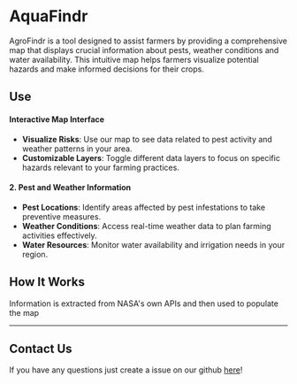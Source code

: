 # AquaFindr

AgroFindr is a tool designed to assist farmers by providing a comprehensive map that displays crucial information about pests, weather conditions and water availability. This intuitive map helps farmers visualize potential hazards and make informed decisions for their crops.

## Use

#### Interactive Map Interface
- **Visualize Risks**: Use our map to see data related to pest activity and weather patterns in your area.
- **Customizable Layers**: Toggle different data layers to focus on specific hazards relevant to your farming practices.

#### 2. Pest and Weather Information
- **Pest Locations**: Identify areas affected by pest infestations to take preventive measures.
- **Weather Conditions**: Access real-time weather data to plan farming activities effectively.
- **Water Resources**: Monitor water availability and irrigation needs in your region.

## How It Works

Information is extracted from NASA's own APIs and then used to populate the map

---
## Contact Us

If you have any questions just create a issue on our github [here](https://github.com/joaopinto24/hackathonnasal/issues/new)!
